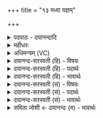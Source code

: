 +++
title = "१३ मध्वा यज्ञम्"

+++
<details><summary>पदपाठः - दयानन्दादि</summary>

मध्वा॑। य॒ज्ञम्। न॒क्ष॒से॒। प्री॒णा॒नः। नरा॒शꣳसः॑। अ॒ग्ने॒। सु॒कृदिति॑ सु॒ऽकृत्। दे॒वः। स॒वि॒ता। वि॒श्ववा॑र॒ इति॑ वि॒श्वऽवा॑रः। १३।
</details>

<details><summary>महीधरः</summary>

म० हे अग्ने, त्वं मध्वा स्वादुना घृतेन यज्ञं नक्षसे व्याप्नोषि । नक्षतिर्व्याप्तिकर्मा । कीदृशस्त्वम् । प्रीणानः प्रीणीतेसौ प्रीणानः देवान् तर्पयन् । नराशंसः नरैर्ऋत्विग्भिराशंस्यते स्तूयते नराशंसः । सुकृत् शोभनकारी । देवः दीप्तिमान् । सविता विश्वस्योत्पादकः । विश्वेन व्रियते सेव्यते विश्ववारः विश्वं वृणोति अङ्गीकरोतीति वा कर्मण्यण् । सर्वस्य वरणीयः सर्वाङ्गीकर्ता वा ॥ १३॥  
चतुर्दशी ।
</details>

<details><summary>अधिमन्त्रम् (VC)</summary>

- यज्ञो देवता
- अग्निर्ऋषिः
- निचृदुष्णिक्
- ऋषभः
</details>

<details><summary>दयानन्द-सरस्वती (हि) - विषयः</summary>

फिर कैसे मनुष्य सुखी होवें, इस विषय को अगले मन्त्र में कहा है ॥
</details>

<details><summary>दयानन्द-सरस्वती (हि) - पदार्थः</summary>

पदार्थान्वयभाषाः -  हे (अग्ने) विद्वन् ! जो (नराशंसः) मनुष्यों की प्रशंसा करने (सुकृत्) उत्तम काम करने और (विश्ववारः) प्रशंसा को स्वीकार करनेवाले (प्रीणानः) चाहना करते हुए (सविता) ऐश्वर्य को चाहनेवाले (देवः) व्यवहार में चतुर आप (मध्वा) मधुर वचन से (यज्ञम्) सङ्गत व्यवहार को (नक्षसे) प्राप्त होते हो, उन आप को हम लोग प्रसन्न करें ॥१३ ॥
</details>

<details><summary>दयानन्द-सरस्वती (हि) - भावार्थः</summary>

भावार्थभाषाः -  जो मनुष्य यज्ञ में सुगन्धादि पदार्थों के होम से वायु जल को शुद्ध कर सब को सुखी करते हैं, वे सब सुखों को प्राप्त होते हैं ॥१३ ॥
</details>

<details><summary>दयानन्द-सरस्वती (सं) - विषयः</summary>

पुनः कीदृशा जनाः सुखिनः स्युरित्याह ॥
</details>

<details><summary>दयानन्द-सरस्वती (सं) - पदार्थः</summary>

पदार्थान्वयभाषाः -  हे अग्ने ! यो नराशंसः सुकृद्विश्ववारः प्रीणानः सविता देवस्त्वं मध्वा यज्ञं नक्षसे, तं वयं प्रसादयेम ॥१३ ॥
</details>

<details><summary>दयानन्द-सरस्वती (सं) - भावार्थः</summary>

भावार्थभाषाः -  ये मनुष्या यज्ञे सुगन्धादिहोमेन वायुजले शोधयित्वा सर्वान् सुखयन्ति, ते सर्वाणि सुखानि प्राप्नुवन्ति ॥१३ ॥
</details>

<details><summary>सविता जोशी ← दयानन्दः (म) - भावार्थः</summary>

भावार्थभाषाः -  जी माणसे यज्ञात सुगंधी पदार्थांचा होम करून जल शुद्ध करतात व सर्वांना सुखी करतात. त्यांना सर्व सुख प्राप्त होते.
</details>
